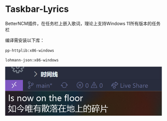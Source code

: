 # Taskbar-Lyrics

BetterNCM插件，在任务栏上嵌入歌词，理论上支持Windows 11所有版本的任务栏

编译需安装以下库：

`pp-httplib:x86-windows`

`lohmann-json:x86-windows`

![preview](dist/preview.png)
